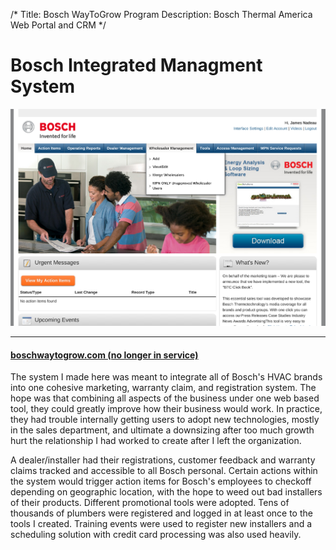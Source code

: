 /*
Title: Bosch WayToGrow Program
Description: Bosch Thermal America Web Portal and CRM
*/

# Bosch Integrated Managment System

<div>
	<img class="img-fluid img-rounded" src="/files/bosch.png" />
</div>

***

<div>
	<h4 class="content"><a href="http://boschwaytogrow.com" >boschwaytogrow.com (no longer in service)</a></h4>
</div>

The system I made here was meant to integrate all of Bosch's HVAC brands into one cohesive marketing,
warranty claim, and registration system. The hope was that combining all aspects of the business under one
web based tool, they could greatly improve how their business would work. In practice, they had trouble internally
getting users to adopt new technologies, mostly in the sales department, and ultimate a downsizing after too much growth hurt the relationship I had worked
to create after I left the organization.

A dealer/installer had their registrations, customer feedback and warranty claims tracked and accessible to all Bosch personal.
Certain actions within the system would trigger action items for Bosch's employees to checkoff depending on geographic location,
with the hope to weed out bad installers of their products. Different promotional tools were adopted. Tens of thousands of plumbers
were registered and logged in at least once to the tools I created. Training events were used to register new installers and a
scheduling solution with credit card processing was also used heavily.
